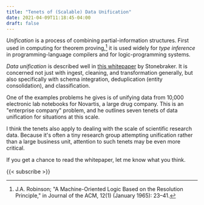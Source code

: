 ```yaml
---
title: "Tenets of (Scalable) Data Unification"
date: 2021-04-09T11:18:45-04:00
draft: false
---
```


*Unification* is a process of combining partial-information structures. First used in computing for
theorem proving,[^1] it is used widely for *type inference* in programming-language compilers and
for logic-programming systems.

*Data unification* is described well in [this
whitepaper](https://www.dropbox.com/s/s75l3y17df1scja/Seven-Tenets-of-Scalable-Data-Unification-2019-01.pdf?dl=0)
by Stonebraker. It is concerned not just with ingest, cleaning, and transformation generally, but
also specifically with schema integration, deduplication (entity consolidation), and
classification.

One of the examples problems he gives is of unifying data from 10,000 electronic lab notebooks for
Novartis, a large drug company. This is an "enterprise company" problem, and he outlines seven
tenets of data unification for situations at this scale.

I think the tenets also apply to dealing with the scale of scientific research data. Because it's
often a tiny research group attempting unification rather than a large business unit, attention to
such tenets may be even more critical.

If you get a chance to read the whitepaper, let me know what you think.

[^1]: J.A. Robinson; "A Machine-Oriented Logic Based on the Resolution Principle," in Journal of the
ACM, 12(1) (January 1965): 23–41.

{{< subscribe >}}